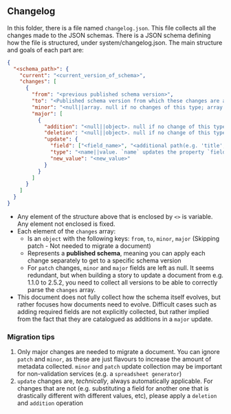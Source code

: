 ## Changelog

In this folder, there is a file named `changelog.json`. This file collects all the changes made to the JSON schemas.
There is a JSON schema defining how the file is structured, under system/changelog.json. The main structure and goals
of each part are:

```json
{
  "<schema_path>": {
    "current": "<current_version_of_schema>",
    "changes": [
      {
        "from": "<previous published schema version>",
        "to": "<Published schema version from which these changes are applicable>",
        "minor": "<null||array. null if no changes of this type; array if changes. See 'major'>",
        "major": [
          {
            "addition": "<null||object>. null if no change of this type. see 'update'",
            "deletion": "<null||object>. null if no change of this type. see 'update'",
            "update": {
              "field": ["<field_name>", "<additional path(e.g. 'title', 'examples', 'items')>"],
              "type": "<name||value. `name` updates the property `field` points to; `value` updates the value of that property>",
              "new_value": "<new_value>"
            }
          }
        ]
      }
    ]
  }
}

```
* Any element of the structure above that is enclosed by `<>` is variable. Any element not enclosed is fixed.
* Each element of the `changes` array:
  * Is an `object` with the following keys: `from`, `to`, `minor`, `major` (Skipping patch - Not needed to migrate a document)
  * Represents a **published schema**, meaning you can apply each change separately to get to a specific schema version
  * For `patch` changes, `minor` and `major` fields are left as null. It seems redundant, but when building a story to update a document from
    e.g. 1.1.0 to 2.5.2, you need to collect all versions to be able to correctly parse the `changes` array.
* This document does not fully collect how the schema itself evolves, but rather focuses how documents need to evolve.
  Difficult cases such as adding required fields are not explicitly collected, but rather implied from the fact that
  they are catalogued as additions in a `major` update.

### Migration tips

1. Only major changes are needed to migrate a document. You can ignore `patch` and `minor`, as these are just flavours
   to increase the amount of metadata collected. `minor` and `patch` update collection may be important for non-validation
   services (e.g. a `spreadsheet generator`)
2. `update` changes are, _technically_, always automatically applicable. For changes that are not (e.g. substituting a
   field for another one that is drastically different with different values, etc), please apply a `deletion` and 
   `addition` operation 